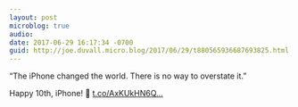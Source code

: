```yaml
---
layout: post
microblog: true
audio: 
date: 2017-06-29 16:17:34 -0700
guid: http://joe.duvall.micro.blog/2017/06/29/t880565936687693825.html
---
```

“The iPhone changed the world. There is no way to overstate it.”

Happy 10th, iPhone! 🎊 [t.co/AxKUkHN6Q...](https://t.co/AxKUkHN6QQ)
